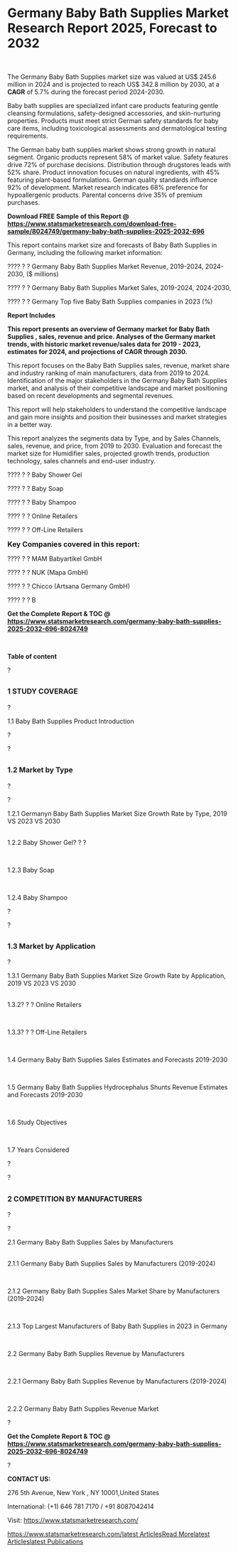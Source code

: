 <h1>Germany Baby Bath Supplies Market Research Report 2025, Forecast to 2032</h1><br/><p>The Germany Baby Bath Supplies market size was valued at US$ 245.6 million in 2024 and is projected to reach US$ 342.8 million by 2030, at a <strong>CAGR</strong> of 5.7% during the forecast period 2024-2030.</p>
 
 
 
 <p>Baby bath supplies are specialized infant care products featuring gentle cleansing formulations, safety-designed accessories, and skin-nurturing properties. Products must meet strict German safety standards for baby care items, including toxicological assessments and dermatological testing requirements.</p>
 
 
 
 <p>The German baby bath supplies market shows strong growth in natural segment. Organic products represent 58% of market value. Safety features drive 72% of purchase decisions. Distribution through drugstores leads with 52% share. Product innovation focuses on natural ingredients, with 45% featuring plant-based formulations. German quality standards influence 92% of development. Market research indicates 68% preference for hypoallergenic products. Parental concerns drive 35% of premium purchases.</p>
 
 
 
 <p><strong>Download FREE Sample of this Report @ <a href="https://www.statsmarketresearch.com/download-free-sample/8024749/germany-baby-bath-supplies-2025-2032-696">https://www.statsmarketresearch.com/download-free-sample/8024749/germany-baby-bath-supplies-2025-2032-696</a></strong></p>
 
 
 
 <p>This report contains market size and forecasts of Baby Bath Supplies in Germany, including the following market information:</p>
 
 
 
 <p>???? ? ? Germany Baby Bath Supplies Market Revenue, 2019-2024, 2024-2030, ($ millions)</p>
 
 
 
 <p>???? ? ? Germany Baby Bath Supplies Market Sales, 2019-2024, 2024-2030,</p>
 
 
 
 <p>???? ? ? Germany Top five Baby Bath Supplies companies in 2023 (%)</p>
 
 
 
 <p><strong>Report Includes</strong></p>
 
 
 
 <p><strong>This report presents an overview of Germany market for Baby Bath Supplies , sales, revenue and price. Analyses of the Germany market trends, with historic market revenue/sales data for 2019 - 2023, estimates for 2024, and projections of <strong>CAGR</strong> through 2030.</strong></p>
 
 
 
 <p>This report focuses on the Baby Bath Supplies sales, revenue, market share and industry ranking of main manufacturers, data from 2019 to 2024. Identification of the major stakeholders in the Germany Baby Bath Supplies market, and analysis of their competitive landscape and market positioning based on recent developments and segmental revenues.</p>
 
 
 
 <p>This report will help stakeholders to understand the competitive landscape and gain more insights and position their businesses and market strategies in a better way.</p>
 
 
 
 <p>This report analyzes the segments data by Type, and by Sales Channels, sales, revenue, and price, from 2019 to 2030. Evaluation and forecast the market size for Humidifier sales, projected growth trends, production technology, sales channels and end-user industry.</p>
 
 
 
 <p>???? ? ? Baby Shower Gel</p>
 
 
 
 <p>???? ? ? Baby Soap</p>
 
 
 
 <p>???? ? ? Baby Shampoo</p>
 
 
 
 <p>???? ? ? Online Retailers</p>
 
 
 
 <p>???? ? ? Off-Line Retailers</p>
 
 
 
 <p><span style="font-size:16px"><strong>Key Companies covered in this report:</strong></span></p>
 
 
 
 <p>???? ? ? MAM Babyartikel GmbH</p>
 
 
 
 <p>???? ? ? NUK (Mapa GmbH)</p>
 
 
 
 <p>???? ? ? Chicco (Artsana Germany GmbH)</p>
 
 
 
 <p>???? ? ? B</p>
 
 
 
 <div><b>Get the Complete Report & TOC @ <a href="https://www.statsmarketresearch.com/germany-baby-bath-supplies-2025-2032-696-8024749">https://www.statsmarketresearch.com/germany-baby-bath-supplies-2025-2032-696-8024749</a></b></div>
 
 
 
 <p><br />
 
 <b>Table of content</b></p>
 
 
 
 <p>? </p>
 
 
 
 <h2><span style="font-size:16px"><strong>1 STUDY COVERAGE</strong></span></h2>
 
 
 
 <p>? </p>
 
 
 
 <p>1.1 Baby Bath Supplies Product Introduction</p>
 
 
 
 <p>? </p>
 
 
 
 <p>? </p>
 
 
 
 <h2><span style="font-size:16px"><strong>1.2 Market by Type</strong></span></h2>
 
 
 
 <p>? </p>
 
 
 
 <p>? </p>
 
 
 
 <p>1.2.1 Germanyn Baby Bath Supplies Market Size Growth Rate by Type, 2019 VS 2023 VS 2030<br />
 
 <br />
 
 1.2.2 Baby Shower Gel? ? ? <br />
 
 <br />
 
 1.2.3 Baby Soap<br />
 
 <br />
 
 1.2.4 Baby Shampoo<br />
 
 ? </p>
 
 
 
 <p>? </p>
 
 
 
 <h2><span style="font-size:16px"><strong>1.3 Market by Application</strong></span></h2>
 
 
 
 <p>? </p>
 
 
 
 <p>1.3.1 Germany Baby Bath Supplies Market Size Growth Rate by Application, 2019 VS 2023 VS 2030<br />
 
 <br />
 
 1.3.2? ? ? Online Retailers<br />
 
 <br />
 
 1.3.3? ? ? Off-Line Retailers<br />
 
 <br />
 
 1.4 Germany Baby Bath Supplies Sales Estimates and Forecasts 2019-2030<br />
 
 <br />
 
 1.5 Germany Baby Bath Supplies Hydrocephalus Shunts Revenue Estimates and Forecasts 2019-2030<br />
 
 <br />
 
 1.6 Study Objectives<br />
 
 <br />
 
 1.7 Years Considered</p>
 
 
 
 <p>? </p>
 
 
 
 <p>? </p>
 
 
 
 <h2><span style="font-size:16px"><strong>2 COMPETITION BY MANUFACTURERS</strong></span></h2>
 
 
 
 <p>? </p>
 
 
 
 <p>? </p>
 
 
 
 <p>2.1 Germany Baby Bath Supplies Sales by Manufacturers<br />
 
 <br />
 
 2.1.1 Germany Baby Bath Supplies Sales by Manufacturers (2019-2024)<br />
 
 <br />
 
 2.1.2 Germany Baby Bath Supplies Sales Market Share by Manufacturers (2019-2024)<br />
 
 <br />
 
 2.1.3 Top Largest Manufacturers of Baby Bath Supplies in 2023 in Germany<br />
 
 <br />
 
 2.2 Germany Baby Bath Supplies Revenue by Manufacturers<br />
 
 <br />
 
 2.2.1 Germany Baby Bath Supplies Revenue by Manufacturers (2019-2024)<br />
 
 <br />
 
 2.2.2 Germany Baby Bath Supplies Revenue Market</p>
 
 
 
 <p>? </p>
 
 
 
 <div><b>Get the Complete Report & TOC @ <a href="https://www.statsmarketresearch.com/germany-baby-bath-supplies-2025-2032-696-8024749">https://www.statsmarketresearch.com/germany-baby-bath-supplies-2025-2032-696-8024749</a></b></div>
 
 
 
 <p>? </p>
 
 
 
 <p><b>CONTACT US:</b><br />
 
 276 5th Avenue, New York , NY 10001,United States<br />
 
 International: (+1) 646 781 7170 / +91 8087042414<br />
 
 Visit: <a href="https://www.statsmarketresearch.com/">https://www.statsmarketresearch.com/</a><br />
 
 <a href="https://gyeongbokgung.com">https://www.statsmarketresearch.com/</a><a href="https://hallyeomaritime.com">latest Articles</a><a href="https://jingwansa.com">Read More</a><a href="https://nguoiviet.jp/">latest Articles</a><a href="https://www.intelmarketresearch.com/">latest Publications</a></p>